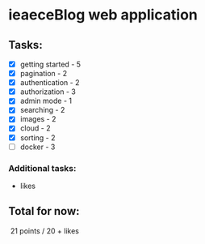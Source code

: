 # ieaeceBlog web application

## Tasks: 

* [x] getting started - 5
* [x] pagination - 2
* [x] authentication - 2
* [x] authorization - 3
* [x] admin mode - 1
* [x] searching - 2 
* [x] images - 2
* [x] cloud - 2
* [x] sorting - 2 
* [ ] docker - 3

### Additional tasks: 

+ likes

## Total for now: 

​			21 points / 20 + likes

